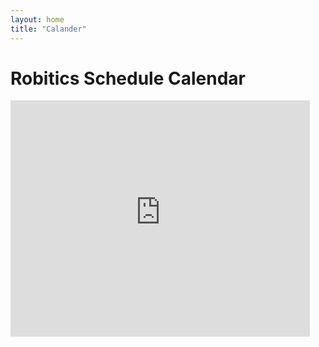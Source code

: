 ```yaml
---
layout: home
title: "Calander"
---
```

<meta name="viewport" content="width=device-width, initial-scale=1.0">
<style>
    .responsive-iframe {
        position: relative;
        padding-bottom: 75%;
        height: 0;
        overflow: hidden;
        margin-bottom: 50px;
        width: 95%;
    }
     .responsive-iframe iframe {
        position: absolute;
        top: 0;
        left: 0;
        width: 100%;
        height: 100%;
    }
    @media (max-width: 480px) {
        .responsive-iframe {
            padding-bottom: 56.25%;
        }
    }
</style>

<h1>Robitics Schedule Calendar</h1>
<div class = "responsive-iframe">
    <iframe src="https://nam02.safelinks.protection.outlook.com/?url=https%3A%2F%2Foutlook.office365.com%2Fowa%2Fcalendar%2F5c8806164af5422c8bdfca4dbb59f55d%40mailbox.sc.edu%2F14a902414df4443092f0c95672b63ce57140408159510310789%2Fcalendar.html&data=05%7C01%7CNCHITHAN%40email.sc.edu%7C9d6a9cf97e6e411fcd3008dabd2ea3d0%7C4b2a4b19d135420e8bb2b1cd238998cc%7C0%7C0%7C638030305254484206%7CUnknown%7CTWFpbGZsb3d8eyJWIjoiMC4wLjAwMDAiLCJQIjoiV2luMzIiLCJBTiI6Ik1haWwiLCJXVCI6Mn0%3D%7C3000%7C%7C%7C&sdata=Li2vVovudUCEJNpraLXnLg2Y0FGjWnRv8dAnAaXQI3E%3D&reserved=0" id = "something" class= "responsive-iframe" title="calander" frameborder="0"></iframe>
</div>

<p></p>
 



